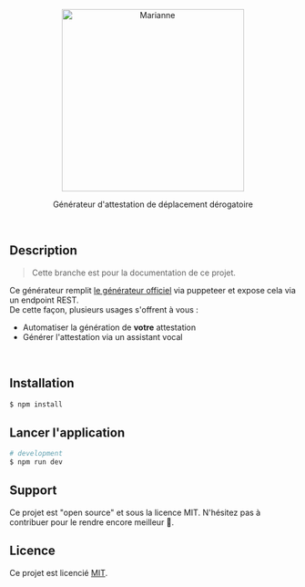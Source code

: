 <p align="center">
  <img src="https://upload.wikimedia.org/wikipedia/fr/thumb/5/50/Bloc_Marianne.svg/440px-Bloc_Marianne.svg.png" width="320" alt="Marianne" />
</p>

  <p align="center">Générateur d'attestation de déplacement dérogatoire</p>
  <br>
    <!-- <p align="center">
<a href="https://www.npmjs.com/~nestjscore"><img src="https://img.shields.io/npm/l/@nestjs/core.svg" alt="Package License" /></a>
<a href="https://travis-ci.org/nestjs/nest"><img src="https://api.travis-ci.org/nestjs/nest.svg?branch=master" alt="Travis" /></a> -->

## Description

> Cette branche est pour la documentation de ce projet.

Ce générateur remplit [le générateur officiel](https://media.interieur.gouv.fr/deplacement-covid-19/) via puppeteer et expose cela via un endpoint REST.\
De cette façon, plusieurs usages s'offrent à vous :

- Automatiser la génération de **votre** attestation
- Générer l'attestation via un assistant vocal

<br>

## Installation

```bash
$ npm install
```

## Lancer l'application

```bash
# development
$ npm run dev
```

## Support

Ce projet est "open source" et sous la licence MIT. N'hésitez pas à contribuer pour le rendre encore meilleur 🤗.

## Licence

Ce projet est licencié [MIT](LICENSE).
